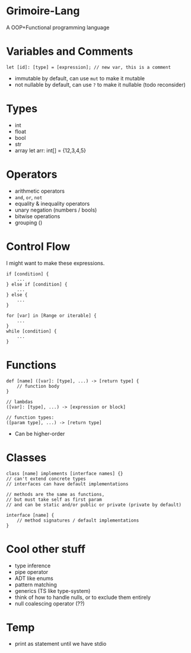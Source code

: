 # Grimoire-Lang
A OOP+Functional programming language

# Variables and Comments
```
let [id]: [type] = [expression]; // new var, this is a comment
```
- immutable by default, can use `mut` to make it mutable
- not nullable by default, can use `?` to make it nullable (todo reconsider)

# Types
- int
- float
- bool
- str
- array
let arr: int[] = {12,3,4,5}

# Operators
- arithmetic operators
- `and`, `or`, `not`
- equality & inequality operators
- unary negation (numbers / bools)
- bitwise operations
- grouping ()

# Control Flow
I might want to make these expressions.
```
if [condition] {
	...
} else if [condition] {
	...
} else {
	...
}
```
```
for [var] in [Range or iterable] {
	...
}
while [condition] {
	...
}
```
# Functions
```
def [name] ([var]: [type], ...) -> [return type] {
	// function body
}

// lambdas
([var]: [type], ...) -> [expression or block] 

// function types:
([param type], ...) -> [return type]
```
- Can be higher-order
# Classes
```
class [name] implements [interface names] {}
// can't extend concrete types
// interfaces can have default implementations

// methods are the same as functions,
// but must take self as first param
// and can be static and/or public or private (private by default)

interface [name] {
	// method signatures / default implementations
}

```

# Cool other stuff
- type inference
- pipe operator
- ADT like enums
- pattern matching
- generics (TS like type-system)
- think of how to handle nulls, or to exclude them entirely
- null coalescing operator (??)

# Temp
- print as statement until we have stdio